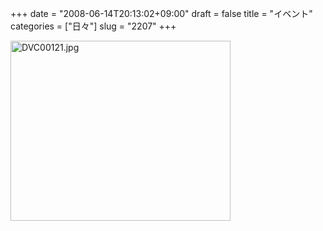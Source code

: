 +++
date = "2008-06-14T20:13:02+09:00"
draft = false
title = "イベント"
categories = ["日々"]
slug = "2207"
+++

<img alt="DVC00121.jpg" class="pict" height="288" src="http://ieiriblog.img.jugem.jp/20080614_462990.jpg" width="352" />
